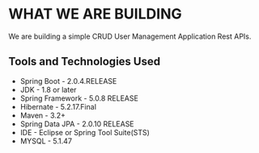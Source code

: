 # WHAT WE ARE BUILDING

We are building a simple CRUD User Management Application Rest APIs.

## Tools and Technologies Used
- Spring Boot - 2.0.4.RELEASE
- JDK - 1.8 or later
- Spring Framework - 5.0.8 RELEASE
- Hibernate - 5.2.17.Final
- Maven - 3.2+
- Spring Data JPA - 2.0.10 RELEASE
- IDE - Eclipse or Spring Tool Suite(STS)
- MYSQL - 5.1.47